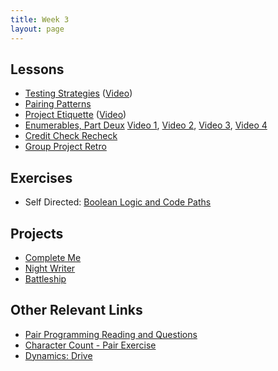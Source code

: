 ```yaml
---
title: Week 3
layout: page
---
```


## Lessons

* [Testing Strategies](lessons/testing_strategies_and_encapsulation) ([Video](https://vimeo.com/161526035))
* [Pairing Patterns](lessons/pairing_patterns)
* [Project Etiquette](lessons/ruby_project_etiquette) ([Video](http://vimeo.com/161695195))
* [Enumerables, Part Deux](lessons/intermediate_enumerables) [Video 1](https://vimeo.com/161675625), [Video 2](https://vimeo.com/161677741), [Video 3](https://vimeo.com/161678930), [Video 4](https://vimeo.com/161680127)
* [Credit Check Recheck](lessons/credit_check_recheck)
* [Group Project Retro](lessons/group_project_retro)

## Exercises

* Self Directed: [Boolean Logic and Code Paths](lessons/boolean_logic)

## Projects

* [Complete Me](projects/complete_me)
* [Night Writer](projects/night_writer)
* [Battleship](projects/battleship)

## Other Relevant Links

* [Pair Programming Reading and Questions](https://github.com/turingschool/challenges/blob/master/pair_programming_reading.markdown)
* [Character Count - Pair Exercise](https://github.com/turingschool/challenges/blob/master/character_count.markdown)
* [Dynamics: Drive](https://github.com/turingschool/dynamics/blob/master/drive.markdown)
